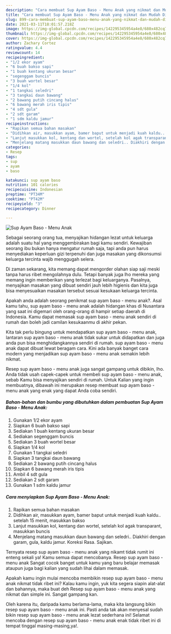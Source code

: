 ```yaml
---
description: "Cara membuat Sup Ayam Baso - Menu Anak yang nikmat dan Mudah Dibuat"
title: "Cara membuat Sup Ayam Baso - Menu Anak yang nikmat dan Mudah Dibuat"
slug: 899-cara-membuat-sup-ayam-baso-menu-anak-yang-nikmat-dan-mudah-dibuat
date: 2021-03-11T18:01:57.218Z
image: https://img-global.cpcdn.com/recipes/142295345954a4e8/680x482cq70/sup-ayam-baso-menu-anak-foto-resep-utama.jpg
thumbnail: https://img-global.cpcdn.com/recipes/142295345954a4e8/680x482cq70/sup-ayam-baso-menu-anak-foto-resep-utama.jpg
cover: https://img-global.cpcdn.com/recipes/142295345954a4e8/680x482cq70/sup-ayam-baso-menu-anak-foto-resep-utama.jpg
author: Zachary Cortez
ratingvalue: 4.4
reviewcount: 14
recipeingredient:
- "1/2 ekor ayam"
- "6 buah bakso sapi"
- "1 buah kentang ukuran besar"
- "segenggam buncis"
- "3 buah wortel besar"
- "1/4 kol"
- "1 tangkai seledri"
- "3 tangkai daun bawang"
- "2 bawang putih cincang halus"
- "6 bawang merah iris tipis"
- "4 sdt gula"
- "2 sdt garam"
- "1 sdm kaldu jamur"
recipeinstructions:
- "Rapikan semua bahan masakan"
- "Didihkan air, masukkan ayam, bamer baput untuk menjadi kuah kaldu.. setelah 15 menit, masukkan bakso"
- "Lanjut masukkan kol, kentang dan wortel, setelah kol agak transparant, masukkan buncis"
- "Menjelang matang masukkan daun bawang dan seledri.. Diakhiri dengan garam, gula, kaldu jamur. Koreksi Rasa. Sajikan."
categories:
- Resep
tags:
- sup
- ayam
- baso

katakunci: sup ayam baso 
nutrition: 101 calories
recipecuisine: Indonesian
preptime: "PT34M"
cooktime: "PT42M"
recipeyield: "3"
recipecategory: Dinner

---
```



![Sup Ayam Baso - Menu Anak](https://img-global.cpcdn.com/recipes/142295345954a4e8/680x482cq70/sup-ayam-baso-menu-anak-foto-resep-utama.jpg)

Sebagai seorang orang tua, menyajikan hidangan lezat untuk keluarga adalah suatu hal yang menggembirakan bagi kamu sendiri. Kewajiban seorang ibu bukan hanya mengatur rumah saja, tapi anda pun harus menyediakan keperluan gizi terpenuhi dan juga masakan yang dikonsumsi keluarga tercinta wajib menggugah selera.

Di zaman  sekarang, kita memang dapat mengorder olahan siap saji meski tanpa harus ribet mengolahnya dulu. Tetapi banyak juga lho mereka yang memang ingin memberikan yang terlezat bagi keluarganya. Pasalnya, menyajikan masakan yang dibuat sendiri jauh lebih higienis dan kita juga bisa menyesuaikan masakan tersebut sesuai kesukaan keluarga tercinta. 



Apakah anda adalah seorang penikmat sup ayam baso - menu anak?. Asal kamu tahu, sup ayam baso - menu anak adalah hidangan khas di Nusantara yang saat ini digemari oleh orang-orang di hampir setiap daerah di Indonesia. Kamu dapat memasak sup ayam baso - menu anak sendiri di rumah dan boleh jadi camilan kesukaanmu di akhir pekan.

Kita tak perlu bingung untuk mendapatkan sup ayam baso - menu anak, lantaran sup ayam baso - menu anak tidak sukar untuk didapatkan dan juga anda pun bisa menghidangkannya sendiri di rumah. sup ayam baso - menu anak dapat dibuat lewat beragam cara. Kini ada banyak banget cara modern yang menjadikan sup ayam baso - menu anak semakin lebih nikmat.

Resep sup ayam baso - menu anak juga sangat gampang untuk dibikin, lho. Anda tidak usah capek-capek untuk membeli sup ayam baso - menu anak, sebab Kamu bisa menyajikan sendiri di rumah. Untuk Kalian yang ingin membuatnya, dibawah ini merupakan resep membuat sup ayam baso - menu anak yang enak yang dapat Anda coba sendiri.

<!--inarticleads1-->

##### Bahan-bahan dan bumbu yang dibutuhkan dalam pembuatan Sup Ayam Baso - Menu Anak:

1. Gunakan 1/2 ekor ayam
1. Siapkan 6 buah bakso sapi
1. Sediakan 1 buah kentang ukuran besar
1. Sediakan segenggam buncis
1. Sediakan 3 buah wortel besar
1. Siapkan 1/4 kol
1. Gunakan 1 tangkai seledri
1. Siapkan 3 tangkai daun bawang
1. Sediakan 2 bawang putih cincang halus
1. Siapkan 6 bawang merah iris tipis
1. Ambil 4 sdt gula
1. Sediakan 2 sdt garam
1. Gunakan 1 sdm kaldu jamur




<!--inarticleads2-->

##### Cara menyiapkan Sup Ayam Baso - Menu Anak:

1. Rapikan semua bahan masakan
1. Didihkan air, masukkan ayam, bamer baput untuk menjadi kuah kaldu.. setelah 15 menit, masukkan bakso
1. Lanjut masukkan kol, kentang dan wortel, setelah kol agak transparant, masukkan buncis
1. Menjelang matang masukkan daun bawang dan seledri.. Diakhiri dengan garam, gula, kaldu jamur. Koreksi Rasa. Sajikan.




Ternyata resep sup ayam baso - menu anak yang nikamt tidak rumit ini enteng sekali ya! Kamu semua dapat mencobanya. Resep sup ayam baso - menu anak Sangat cocok banget untuk kamu yang baru belajar memasak ataupun juga bagi kalian yang sudah lihai dalam memasak.

Apakah kamu ingin mulai mencoba membikin resep sup ayam baso - menu anak nikmat tidak ribet ini? Kalau kamu ingin, yuk kita segera siapin alat-alat dan bahannya, maka buat deh Resep sup ayam baso - menu anak yang nikmat dan simple ini. Sangat gampang kan. 

Oleh karena itu, daripada kamu berlama-lama, maka kita langsung bikin resep sup ayam baso - menu anak ini. Pasti anda tak akan menyesal sudah bikin resep sup ayam baso - menu anak lezat sederhana ini! Selamat mencoba dengan resep sup ayam baso - menu anak enak tidak ribet ini di tempat tinggal masing-masing,ya!.

